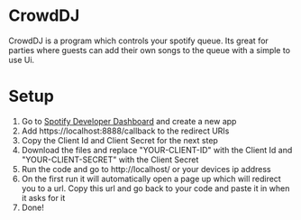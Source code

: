 # CrowdDJ
CrowdDJ is a program which controls your spotify queue. Its great for parties where guests can add their own songs to the queue with a simple to use Ui.

# Setup
1. Go to [Spotify Developer Dashboard](https://developer.spotify.com/dashboard) and create a new app
2. Add https://localhost:8888/callback to the redirect URIs
3. Copy the Client Id and Client Secret for the next step
4. Download the files and replace "YOUR-CLIENT-ID" with the Client Id and "YOUR-CLIENT-SECRET" with the Client Secret
5. Run the code and go to http://localhost/ or your devices ip address
6. On the first run it will automatically open a page up which will redirect you to a url. Copy this url and go back to your code and paste it in when it asks for it
7. Done!
